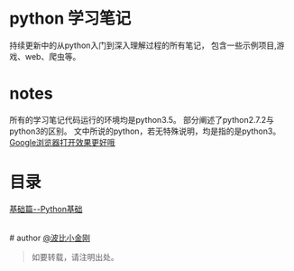 # python 学习笔记

持续更新中的从python入门到深入理解过程的所有笔记，
包含一些示例项目,游戏、web、爬虫等。
<br/>
# notes

所有的学习笔记代码运行的环境均是python3.5。
部分阐述了python2.7.2与python3的区别。
文中所说的python，若无特殊说明，均是指的是python3。
<br/>
<a href="#">Google浏览器打开效果更好哦</a>
# 目录

<a href="./python基础/README.mdown">基础篇--Python基础</a>




<br/>
# author
<a href="https://github.com/cbbfcd">@波比小金刚</a>


> 如要转载，请注明出处。